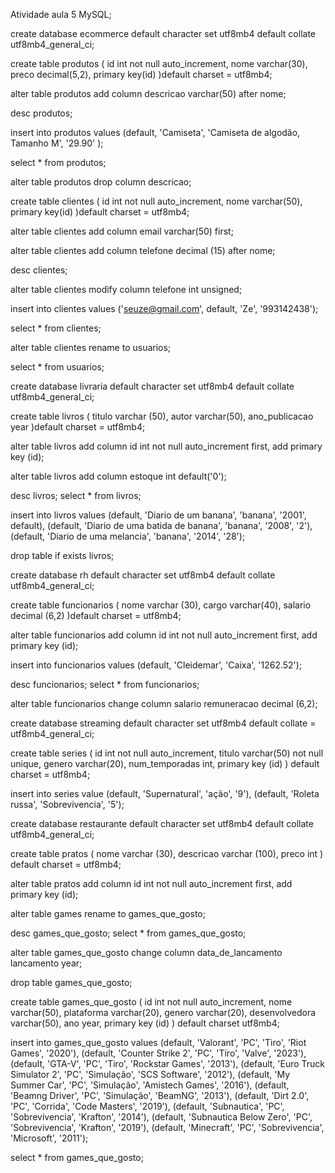 Atividade aula 5 MySQL;

create database ecommerce
default character set utf8mb4
default collate utf8mb4_general_ci;

create table produtos (
id int not null auto_increment,
nome varchar(30),
preco decimal(5,2),
primary key(id)
)default charset = utf8mb4;

alter table produtos
add column descricao varchar(50) after nome;

desc produtos;

insert into produtos values
(default, 'Camiseta', 'Camiseta de algodão, Tamanho M', '29.90' );

select * from produtos;

alter table produtos
drop column descricao;

create table clientes (
id int not null auto_increment,
nome varchar(50),
primary key(id)
)default charset = utf8mb4;

alter table clientes
add column email varchar(50) first;

alter table clientes
add column telefone decimal (15) after nome;

desc clientes;

alter table clientes
modify column telefone int unsigned;

insert into clientes values
('seuze@gmail.com', default, 'Ze', '993142438');

select * from clientes;

alter table clientes
rename to usuarios;

select * from usuarios;

create database livraria
default character set utf8mb4
default collate utf8mb4_general_ci;

create table livros (
titulo varchar (50),
autor varchar(50),
ano_publicacao year
)default charset = utf8mb4;

alter table livros
add column id int not null auto_increment first,
add primary key (id);

alter table livros
add column estoque int default('0');

desc livros;
select * from livros;

insert into livros values
(default, 'Diario de um banana', 'banana', '2001', default),
(default, 'Diario de uma batida de banana', 'banana', '2008', '2'),
(default, 'Diario de uma melancia', 'banana', '2014', '28');

drop table if exists livros;

create database rh
default character set utf8mb4
default collate utf8mb4_general_ci;

create table funcionarios (
nome varchar (30),
cargo varchar(40),
salario decimal (6,2)
)default charset = utf8mb4;

alter table funcionarios
add column id int not null auto_increment first,
add primary key (id);

insert into funcionarios values
(default, 'Cleidemar', 'Caixa', '1262.52');

desc funcionarios;
select * from funcionarios;

alter table funcionarios
change column salario remuneracao decimal (6,2);

create database streaming
default character set utf8mb4
default collate = utf8mb4_general_ci;

create table series (
id int not null auto_increment,
titulo varchar(50) not null unique,
genero varchar(20),
num_temporadas int,
primary key (id)
) default charset = utf8mb4;

insert into series value
(default, 'Supernatural', 'ação', '9'),
(default, 'Roleta russa', 'Sobrevivencia', '5');

create database restaurante
default character set utf8mb4
default collate utf8mb4_general_ci;

create table pratos (
nome varchar (30),
descricao varchar (100),
preco int
) default charset = utf8mb4;

alter table pratos
add column id int not null auto_increment first,
add primary key (id);

alter table games
rename to games_que_gosto;

desc games_que_gosto;
select * from games_que_gosto;

alter table games_que_gosto
change column data_de_lancamento lancamento year;

drop table games_que_gosto;

create table games_que_gosto (
id int not null auto_increment,
nome varchar(50),
plataforma varchar(20),
genero varchar(20),
desenvolvedora varchar(50),
ano year,
primary key (id)
) default charset utf8mb4;

insert into games_que_gosto values
(default, 'Valorant', 'PC', 'Tiro', 'Riot Games', '2020'),
(default, 'Counter Strike 2', 'PC', 'Tiro', 'Valve', '2023'),
(default, 'GTA-V', 'PC', 'Tiro', 'Rockstar Games', '2013'),
(default, 'Euro Truck Simulator 2', 'PC', 'Simulação', 'SCS Software', '2012'),
(default, 'My Summer Car', 'PC', 'Simulação', 'Amistech Games', '2016'),
(default, 'Beamng Driver', 'PC', 'Simulação', 'BeamNG', '2013'),
(default, 'Dirt 2.0', 'PC', 'Corrida', 'Code Masters', '2019'),
(default, 'Subnautica', 'PC', 'Sobrevivencia', 'Krafton', '2014'),
(default, 'Subnautica Below Zero', 'PC', 'Sobrevivencia', 'Krafton', '2019'),
(default, 'Minecraft', 'PC', 'Sobrevivencia', 'Microsoft', '2011');

select * from games_que_gosto;
